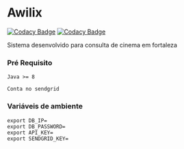 # Awilix
[![Codacy Badge](https://api.codacy.com/project/badge/Grade/96d0883f7e75447b99c052f8b97d25dd)](https://app.codacy.com/app/Pettrus/awilix?utm_source=github.com&utm_medium=referral&utm_content=Pettrus/awilix&utm_campaign=Badge_Grade_Dashboard) [![Codacy Badge](https://api.codacy.com/project/badge/Coverage/a9b99d1b4722457b88c6710010a46a4d)](https://www.codacy.com/app/Pettrus/awilix?utm_source=github.com&utm_medium=referral&utm_content=Pettrus/awilix&utm_campaign=Badge_Coverage)

Sistema desenvolvido para consulta de cinema em fortaleza

### Pré Requisito
  ```Java >= 8```
  
  ```Conta no sendgrid```

### Variáveis de ambiente
```export FILMES_URL=
export DB_IP=
export DB_PASSWORD=
export API_KEY=
export SENDGRID_KEY=
```
